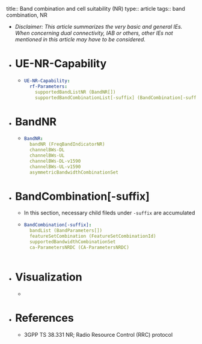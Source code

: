 title:: Band combination and cell suitability (NR)
type:: article
tags:: band combination, NR

- _Disclaimer: This article summarizes the very basic and general IEs. When concerning dual connectivity, IAB or others, other IEs not mentioned in this article may have to be considered._
- # UE-NR-Capability
	- ```yml
	  UE-NR-Capability:
	    rf-Parameters:
	      supportedBandListNR (BandNR[])
	      supportedBandCombinationList[-suffix] (BandCombination[-suffix][])
	  ```
- # BandNR
	- ```yml
	  BandNR:
	    bandNR (FreqBandIndicatorNR)
	    channelBWs-DL
	    channelBWs-UL
	    channelBWs-DL-v1590
	    channelBWs-UL-v1590
	    asymmetricBandwidthCombinationSet
	  ```
- # BandCombination[-suffix]
	- In this section, necessary child fileds under `-suffix` are accumulated
	- ```yml
	  BandCombination[-suffix]:
	    bandList (BandParameters[])
	    featureSetCombination (FeatureSetCombinationId)
	    supportedBandwidthCombinationSet
	    ca-ParametersNRDC (CA-ParametersNRDC)
	    
	  ```
- # Visualization
	-
- # References
	- 3GPP TS 38.331 NR; Radio Resource Control (RRC) protocol